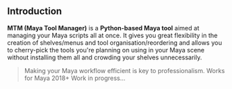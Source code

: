 ## **Introduction**
**MTM (Maya Tool Manager)** is a **Python-based Maya tool** aimed at managing your Maya scripts all at once.
It gives you great flexibility in the creation of shelves/menus and tool organisation/reordering and allows you to cherry-pick the tools you're planning on using in your Maya scene without installing them all and crowding your shelves unnecessarily. 

> Making your Maya workflow efficient is key to professionalism.
> Works for Maya 2018+
> Work in progress...